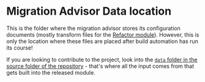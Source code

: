 ﻿# Migration Advisor Data location

This is the folder where the migration advisor stores its configuration documents (mostly transform files for the [Refactor module](https://github.com/FriedrichWeinmann/Refactor)).
However, this is only the location where these files are placed after build automation has run its course!

If you are looking to contribute to the project, look into the [`data` folder in the source folder of the repository](https://github.com/FriedrichWeinmann/PSAzureMigrationAdvisor/tree/master/build) - that's where all the input comes from that gets built into the released module.
